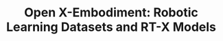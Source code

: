 ---
layout: post
title:  "Open X-Embodiment: Robotic Learning Datasets and RT-X Models"
image: /images/rt-x.png
categories: research
authors: Contributor
venue: In Submission
paper: https://robotics-transformer-x.github.io/paper.pdf
website: https://robotics-transformer-x.github.io/
---